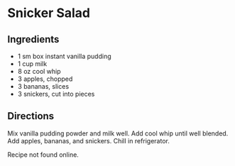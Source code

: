 Snicker Salad
=============

Ingredients
-----------

*   1 sm box instant vanilla pudding
*   1 cup milk
*   8 oz cool whip
*   3 apples, chopped
*   3 bananas, slices
*   3 snickers, cut into pieces

Directions
----------

Mix vanilla pudding powder and milk well. Add cool whip until well blended.
Add apples, bananas, and snickers. Chill in refrigerator.

Recipe not found online.
